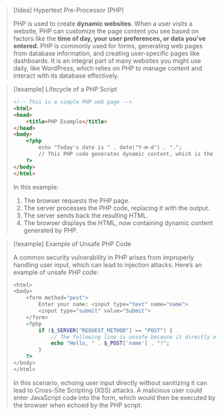 > [!idea] Hypertext Pre-Processor (PHP)
>
> PHP is used to create **dynamic websites**. When a user visits a website, PHP can customize the page content you see based on factors like the **time of day, your user preferences, or data you've entered.** PHP is commonly used for forms, generating web pages from database information, and creating user-specific pages like dashboards. It is an integral part of many websites you might use daily, like WordPress, which relies on PHP to manage content and interact with its database effectively.

> [!example] Lifecycle of a PHP Script
>
>
> ```html
> <!-- This is a simple PHP web page -->
> <html>
> <head>
>     <title>PHP Example</title>
> </head>
> <body>
>     <?php
>         echo "Today's date is " . date("Y-m-d") . ".";
>         // This PHP code generates dynamic content, which is the current date.
>     ?>
> </body>
> </html>
> ```
> In this example:
> 1. The browser requests the PHP page.
> 2. The server processes the PHP code, replacing it with the output.
> 3. The server sends back the resulting HTML.
> 4. The browser displays the HTML, now containing dynamic content generated by PHP.

> [!example] Example of Unsafe PHP Code
>
> A common security vulnerability in PHP arises from improperly handling user input, which can lead to injection attacks. Here’s an example of unsafe PHP code:
> ```php
> <html>
> <body>
>     <form method="post">
>         Enter your name: <input type="text" name="name">
>         <input type="submit" value="Submit">
>     </form>
>     <?php
>         if ($_SERVER["REQUEST_METHOD"] == "POST") {
>             // The following line is unsafe because it directly echoes user input without validation or escaping.
>             echo "Hello, " . $_POST['name'] . "!";
>         }
>     ?>
> </body>
> </html>
> ```
> In this scenario, echoing user input directly without sanitizing it can lead to Cross-Site Scripting (XSS) attacks. A malicious user could enter JavaScript code into the form, which would then be executed by the browser when echoed by the PHP script.

